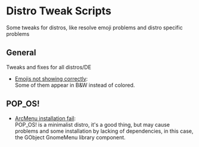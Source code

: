 # Distro Tweak Scripts
Some tweaks for distros, like resolve emoji problems and distro specific problems

## General
Tweaks and fixes for all distros/DE
 - [Emojis not showing correctly][emoji-fix]:  
    Some of them appear in B&W instead of colored.

## POP_OS!
 - [ArcMenu installation fail][arcmenu-fix-popos]:  
    POP_OS! is a minimalist distro, it's a good thing, but may cause problems and some installation by lacking of dependencies, in this case, the GObject GnomeMenu library component.

[emoji-fix]: /tweaks/general/fix-emojis.sh

[arcmenu-fix-popos]: /tweaks/pop-os/fix-arc-menu-install.sh
